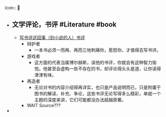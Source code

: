 icon:: 💬

- ## 文学评论，书评 #Literature #book
  - [写书评这回事（刻小说的人）书评](https://book.douban.com/review/8866360/)
    - 辩护者
      - 一本书必须一而再、再而三地刺痛你，惹怒你，才值得去写书评。
    - 游戏者
      - 这方面的代表当属博尔赫斯，读他的书评，你就会有这种智力愉悦。他甚至会虚构一些不存在的书，却评论得头头是道，让你读得津津有味。
    - 再造者
      - 无论对书的内容介绍得再详实，也只是产品说明而已，只是附庸于图书的解读、补充、争论，这些书评无论写得多么精彩，单就一个主题的深度来讲，它们可能都没办法超越原著。
    - WAIT Source???
-